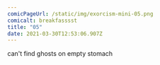 ```yaml
---
comicPageUrl: /static/img/exorcism-mini-05.png
comicalt: breakfasssst
title: "05"
date: 2021-03-30T12:53:06.907Z
---
```

can't find ghosts on empty stomach